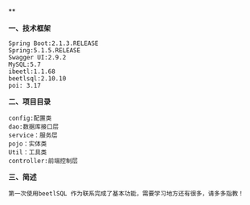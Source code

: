 **

**一、技术框架**

    Spring Boot:2.1.3.RELEASE
    Spring:5.1.5.RELEASE
    Swagger UI:2.9.2
    MySQL:5.7
    ibeetl:1.1.68
    beetlsql:2.10.10
    poi: 3.17
    
**二、项目目录**

    config:配置类
    dao:数据库接口层
    service：服务层
    pojo：实体类
    Util：工具类
    controller:前端控制层
    
**三、简述**

    第一次使用beetlSQL 作为联系完成了基本功能，需要学习地方还有很多，请多多指教！


